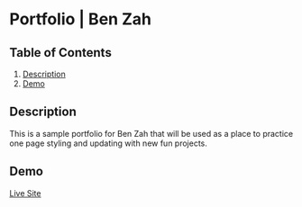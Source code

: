 # Portfolio | Ben Zah

## Table of Contents
1. [Description](#description)
2. [Demo](#demo)

## Description
This is a sample portfolio for Ben Zah that will be used as a place to practice one page styling and updating with new fun projects.


## Demo
[Live Site](https://zahbenjamin.github.io/bootstrap_portfolio/)

